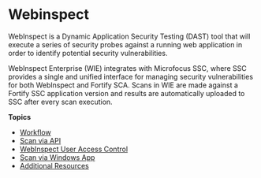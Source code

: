 # Webinspect

WebInspect is a Dynamic Application Security Testing (DAST) tool that will execute a series of security probes against a running web application in order to identify potential security vulnerabilities.

WebInspect Enterprise (WIE) integrates with Microfocus SSC, where SSC provides a single and unified interface for managing security vulnerabilities for both WebInspect and Fortify SCA. Scans in WIE are made against a Fortify SSC application version and results are automatically uploaded to SSC after every scan execution.


**Topics**  

- [Workflow](webinspect-workflow)
- [Scan via API](webinspect-scan-via-api)
- [WebInspect User Access Control](webinspect-user-access-control)
- [Scan via Windows App](webinspect-scan-via-windows-app)
- [Additional Resources](webinspect-additional-resources)